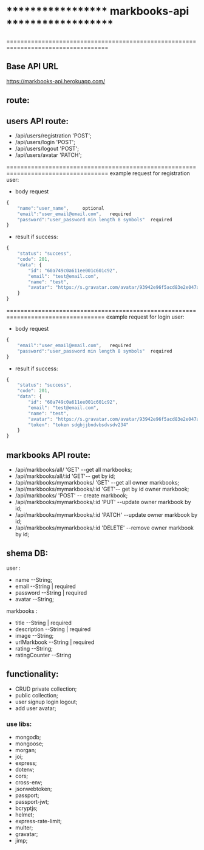 # ***************** markbooks-api ******************
===================================================================================
## Base API URL
 https://markbooks-api.herokuapp.com/

## route:

## users API route:

- /api/users/registration 'POST';
- /api/users/login 'POST';
- /api/users/logout 'POST';
- /api/users/avatar 'PATCH';

===================================================================================
example request for registration user:

- body request

```javascript
{
    "name":"user_name",     optional
    "email":"user_email@email.com",   required
    "password":"user_password min length 8 symbols"  required
}
```

- result if success:

```javascript
{
    "status": "success",
    "code": 201,
    "data": {
        "id": "60a749c0a611ee001c601c92",
        "email": "test@email.com",
        "name": "test",
        "avatar": "https://s.gravatar.com/avatar/93942e96f5acd83e2e047ad8fe03114d?s=250",
    }
}
```

==================================================================================
example request for login user:

- body request

```javascript
{
    "email":"user_email@email.com",   required
    "password":"user_password min length 8 symbols"  required
}
```

- result if success:

```javascript
{
    "status": "success",
    "code": 201,
    "data": {
        "id": "60a749c0a611ee001c601c92",
        "email": "test@email.com",
        "name": "test",
        "avatar": "https://s.gravatar.com/avatar/93942e96f5acd83e2e047ad8fe03114d?s=250",
        "token": "token sdgbjjbndvbsdvsdv234"
    }
}
```

## markbooks API route:

- /api/markbooks/all/ 'GET' --get all markbooks;
- /api/markbooks/all/:id 'GET'-- get by id;
- /api/markbooks/mymarkbooks/ 'GET' --get all owner markbooks;
- /api/markbooks/mymarkbooks/:id 'GET'-- get by id owner markbook;
- /api/markbooks/ 'POST' -- create markbook;
- /api/markbooks/mymarkbooks/:id 'PUT' --update owner markbook by id;
- /api/markbooks/mymarkbooks/:id 'PATCH' --update owner markbook by id;
- /api/markbooks/mymarkbooks/:id 'DELETE' --remove owner markbook by id;

## shema DB:

user :

- name --String;
- email --String | required
- password --String | required
- avatar --String;

markbooks :

- title --String | required
- description --String | required
- image --String;
- urlMarkbook --String | required
- rating --String;
- ratingCounter --String

## functionality:

- CRUD private collection;
- public collection;
- user signup login logout;
- add user avatar;

### use libs:

- mongodb;
- mongoose;
- morgan;
- joi;
- express;
- dotenv;
- cors;
- cross-env;
- jsonwebtoken;
- passport;
- passport-jwt;
- bcryptjs;
- helmet;
- express-rate-limit;
- multer;
- gravatar;
- jimp;
